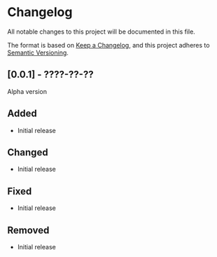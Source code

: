 # Changelog
All notable changes to this project will be documented in this file.

The format is based on [Keep a Changelog](https://keepachangelog.com/en/1.0.0/), and this project adheres to [Semantic Versioning](https://semver.org/spec/v2.0.0.html).

## [0.0.1] - ????-??-??
Alpha version
## Added
- Initial release
## Changed
- Initial release
## Fixed
- Initial release
## Removed
- Initial release


